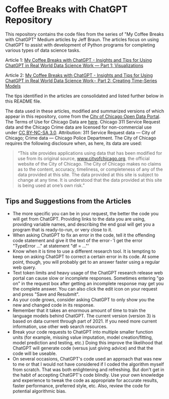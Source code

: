 # Coffee Breaks with ChatGPT Repository

This repository contains the code files from the series of "My Coffee Breaks with ChatGPT"
Medium articles by Jeff Braun. The articles focus on using ChatGPT to assist with development
of Python programs for completing various types of data science tasks.

Article 1: [My Coffee Breaks with ChatGPT - Insights and Tips for Using ChatGPT in Real World Data Science Work — Part 1: Visualizations](https://medium.com/@jbraun_44616/my-coffee-breaks-with-chatgpt-d62f181b2ef4)

Article 2: [My Coffee Breaks with ChatGPT - Insights and Tips for Using ChatGPT in Real World Data Science Work -  Part 2: Creating Time-Series Models](https://medium.com/@jbraun_44616/my-coffee-breaks-with-chatgpt-490f1511c982)

The tips identified in the articles are consolidated and listed further below in this README file.

The data used in these articles, modified and summarized versions of which appear in this repository, come from the [City of Chicago Open Data Portal](https://data.cityofchicago.org/). The Terms of Use for Chicago Data are [here](https://www.chicago.gov/city/en/narr/foia/data_disclaimer.html). Chicago 311 Service Request data and the Chicago Crime data are licensed for non-commercial use under [CC BY-NC-SA 3.0](http://creativecommons.org/licenses/by-nc-sa/3.0/deed.en_US). Attribution: 311 Service Request data — City of Chicago; Crime data — Chicago Police Department. The City of Chicago requires the following disclosure when, as here, its data are used:

> “This site provides applications using data that has been modified for use from its original source, www.cityofchicago.org, the official website of the City of Chicago.  The City of Chicago makes no claims as to the content, accuracy, timeliness, or completeness of any of the data provided at this site.  The data provided at this site is subject to change at any time.  It is understood that the data provided at this site is being used at one’s own risk.”

## Tips and Suggestions from the Articles

- The more specific you can be in your request, the better the code you will get from ChatGPT. Providing links to the data you are using, providing variable names, and describing the end goal will get you a program that is ready-to-run, or very close to it.
- When asking ChatGPT to fix an error in the code, tell it the offending code statement and give it the text of the error - 'I get the error "TypeError ..." at statement "df = ..."' 
- Know when it is time to use a different research tool. It is tempting to keep on asking ChatGPT to correct a certain error in its code. At some point, though, you will probably get to an answer faster using a regular web query.
- Text token limits and heavy usage of the ChatGPT research release web portal can cause slow or incomplete responses. Sometimes entering "go on" in the request box after getting an incomplete response may get you the complete answer. You can also click the edit icon on your request and press "Save and Resubmit". 
- As your code grows, consider asking ChatGPT to only show you the new and changed code in its response.
- Remember that it takes an enormous amount of time to train the language models behind ChatGPT. The current version (version 3) is based on data current through part of 2021. If you need more current information, use other web search resources.
- Break your code requests to ChatGPT into multiple smaller function units (for example, missing value imputation, model creation/fitting, model prediction and testing, etc.) Doing this improve the likelihood that ChatGPT will generate code (versus just giving advice) and that the code will be useable. 
- On several occasions, ChatGPT's code used an approach that was new to me or that I would not have considered if I coded the algorithm myself from scratch. That was both enlightening and refreshing. But don't get in the habit of accepting ChatGPT's code blindly. Use your own knowledge and experience to tweak the code as appropriate for accurate results, faster performance, preferred style, etc. Also, review the code for potential algorithmic bias.

